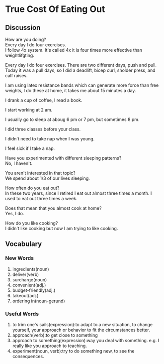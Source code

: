 # True Cost Of Eating Out
## Discussion
How are you doing?  
Every day I do four exercises.  
I follow 4x system. It's called 4x it is four times more effective than weightlifgting.   

Every day I do four exercises. There are two different days, push and pull.  
Today it was a pull days, so I did a deadlift, bicep curl, sholder press, and calf raises.  

I am using latex resistance bands which can generate more force than free weights, I do these at home, it takes me about 15 minutes a day.  

I drank a cup of coffee, I read a book.  

I start working at 2 am.  

I usually go to sleep at aboug 6 pm or 7 pm, but sometimes 8 pm.  

I did three classes before your class.  

I didn't need to take nap when I was young.  

I feel sick if I take a nap.  

Have you experimented with different sleeping patterns?  
No, I haven't.  

You aren't interested in that topic?  
We spend about 1/3 of our lives sleeping.  

How often do you eat out?  
In these two years, since I retired I eat out almost three times a month. I used to eat out three times a week.   

Does that mean that you almost cook at home?  
Yes, I do.  

How do you like cooking?  
I didn't like cooking but now I am trying to like cooking.  


## Vocabulary
### New Words
1. ingredients(noun)
1. deliver(verb)
1. surcharge(noun)
1. convenient(adj.)
1. budget-friendly(adj.)
1. takeout(adj.)
1. ordering in(noun-gerund)

### Useful Words
1. to trim one's sails(expression):to adapt to a new situation, to change yourself, your approach or behavior to fit the circumstances better.
1. approach(verb):to get close to something
1. approach to something(expression):way you deal with something. e.g. I really like you approach to teaching.
1. experiment(noun, verb):try to do something new, to see the consequences.
